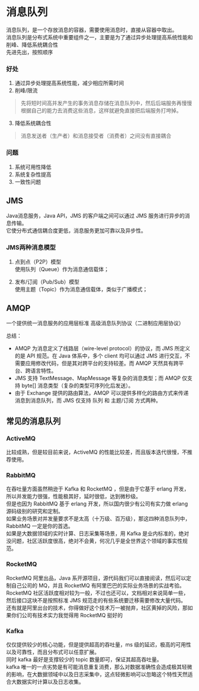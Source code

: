 # 消息队列  

消息队列，是一个存放消息的容器，需要使用消息时，直接从容器中取出。  
消息队列是分布式系统中重要组件之一，主要是为了通过异步处理提高系统性能和削峰、降低系统耦合性  
先进先出，按照顺序  


### 好处  
1. 通过异步处理提高系统性能，减少相应所需时间  
2. 削峰/限流  
> 先将短时间高并发产生的事务消息存储在消息队列中，然后后端服务再慢慢根据自己的能力去消费这些消息，这样就避免直接把后端服务打垮掉。  

3. 降低系统耦合性  
> 消息发送者（生产者）和消息接受者（消费者）之间没有直接耦合  

### 问题  
1. 系统可用性降低  
2. 系统复杂性提高  
3. 一致性问题  

## JMS  
Java消息服务，Java API，JMS 的客户端之间可以通过 JMS 服务进行异步的消息传输。  
它使分布式通信耦合度更低，消息服务更加可靠以及异步性。  

### JMS两种消息模型  
1. 点到点（P2P）模型  
使用队列（Queue）作为消息通信载体；  

2. 发布/订阅（Pub/Sub）模型  
使用主题（Topic）作为消息通信载体，类似于广播模式；  

## AMQP  
一个提供统一消息服务的应用层标准 高级消息队列协议（二进制应用层协议）  

总结：

- AMQP 为消息定义了线路层（wire-level protocol）的协议，而 JMS 所定义的是 API 规范。在 Java 体系中，多个 client 均可以通过 JMS 进行交互，不需要应用修改代码，但是其对跨平台的支持较差。而 AMQP 天然具有跨平台、跨语言特性。  
- JMS 支持 TextMessage、MapMessage 等复杂的消息类型；而 AMQP 仅支持 byte[] 消息类型（复杂的类型可序列化后发送）。  
- 由于 Exchange 提供的路由算法，AMQP 可以提供多样化的路由方式来传递消息到消息队列，而 JMS 仅支持 队列 和 主题/订阅 方式两种。  


## 常见的消息队列  
### ActiveMQ  
比较成熟，但是较目前来说，ActiveMQ 的性能比较差，而且版本迭代很慢，不推荐使用。  
### RabbitMQ  
在吞吐量方面虽然稍逊于 Kafka 和 RocketMQ ，但是由于它基于 erlang 开发，所以并发能力很强，性能极其好，延时很低，达到微秒级。  
但是也因为 RabbitMQ 基于 erlang 开发，所以国内很少有公司有实力做 erlang 源码级别的研究和定制。  
如果业务场景对并发量要求不是太高（十万级、百万级），那这四种消息队列中，RabbitMQ 一定是你的首选。  
如果是大数据领域的实时计算、日志采集等场景，用 Kafka 是业内标准的，绝对没问题，社区活跃度很高，绝对不会黄，何况几乎是全世界这个领域的事实性规范。  
### RocketMQ  
RocketMQ 阿里出品，Java 系开源项目，源代码我们可以直接阅读，然后可以定制自己公司的 MQ，并且 RocketMQ 有阿里巴巴的实际业务场景的实战考验。  
RocketMQ 社区活跃度相对较为一般，不过也还可以，文档相对来说简单一些，然后接口这块不是按照标准 JMS 规范走的有些系统要迁移需要修改大量代码。  
还有就是阿里出台的技术，你得做好这个技术万一被抛弃，社区黄掉的风险，那如果你们公司有技术实力我觉得用 RocketMQ 挺好的  

### Kafka  
仅仅提供较少的核心功能，但是提供超高的吞吐量，ms 级的延迟，极高的可用性以及可靠性，而且分布式可以任意扩展。  
同时 kafka 最好是支撑较少的 topic 数量即可，保证其超高吞吐量。  
kafka 唯一的一点劣势是有可能消息重复消费，那么对数据准确性会造成极其轻微的影响，在大数据领域中以及日志采集中，这点轻微影响可以忽略这个特性天然适合大数据实时计算以及日志收集。  



























